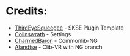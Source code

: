# Credits:

- [ThirdEyeSqueegee](https://github.com/ThirdEyeSqueegee/CLibNGPluginTemplate) - SKSE Plugin Template
- [Colinswrath](https://github.com/colinswrath) - Settings 
- [CharmedBaron](https://github.com/CharmedBaryon) - Commonlib-NG
- [Alandtse](https://github.com/alandtse/CommonLibVR) - Clib-VR with NG branch



